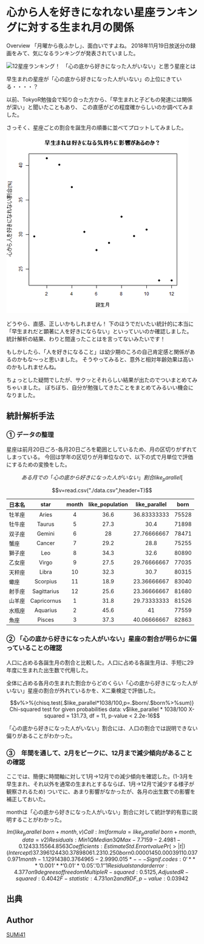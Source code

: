 心から人を好きになれない星座ランキングに対する生まれ月の関係
====

Overview
「月曜から夜ふかし」、面白いですよね。
2018年11月19日放送分の録画をみて、気になるランキングが発表されていました。

![12星座ランキング！　「心の底から好きになった人がいない」と思う星座とは](https://sirabee.com/wp/wp-content/uploads/2018/10/sirabee20181024seiza_kokoronosokokarasuki2-600x395.jpg "12星座ランキング！　「心の底から好きになった人がいない」と思う星座とは")

早生まれの星座が「心の底から好きになった人がいない」の上位にきている・・・・？

以前、TokyoR勉強会で知り合った方から、「早生まれと子どもの発達には関係が深い」と聞いたこともあり、
この直感がどの程度確からしいのか調べてみました。

さっそく、星座ごとの割合を誕生月の順番に並べてプロットしてみました。
![plot.png](./image/plot.png "plot.png")

どうやら、直感、正しいかもしれません！
下のほうでだいたい統計的に本当に「早生まれだと顕著に人を好きにならない」といっていいのか確認しました。
統計解析の結果、わりと間違ったことはを言ってないみたいです！

もしかしたら、「人を好きになること」は幼少期のころの自己肯定感と関係があるのかもな～っと思いました。
そうやってみると、意外と相対年齢効果は高いのかもしれませんね。

ちょっとした疑問でしたが、サクッとそれらしい結果が出たのでついまとめてみちゃいました。
ぼちぼち、自分が勉強してきたことをまとめてみるいい機会になりました。


## 統計解析手法
### ① データの整理
星座は前月20日ごろ-各月20日ごろを範囲としているため、月の区切りがずれてしまっている。
今回は学年の区切りが月単位なので、以下の式で月単位で評価にするための変換をした。
```math
ある月での「心の底から好きになった人がいない」割合 like_parallel[%] = その月の星座での割合[%] *20日/30日 + 前月の星座での割合[%] *10日/30日 
```

```math
v=read.csv("./data.csv",header=T)
```

|日本名 |star |month |like_population |like_parallel |born|
|---|:-:|:-:|:-:|:-:|:-:|
|牡羊座 |Aries |4 |36.6 |36.83333333 |75528|
|牡牛座 |Taurus |5 |27.3 |30.4 |71898|
|双子座 |Gemini |6 |28 |27.76666667 |78471|
|蟹座 |Cancer |7 |29.2 |28.8 |75255|
|獅子座 |Leo |8 |34.3 |32.6 |80890|
|乙女座 |Virgo |9 |27.5 |29.76666667 |77035|
|天秤座 |Libra |10 |32.3 |30.7 |80315|
|蠍座 |Scorpius |11 |18.9 |23.36666667 |83040|
|射手座 |Sagittarius |12 |25.6 |23.36666667 |81680|
|山羊座 |Capricornus |1 |31.8 |29.73333333 |81526|
|水瓶座 |Aquarius |2 |45.6 |41 |77559|
|魚座 |Pisces |3 |37.3 |40.06666667 |82863|


### ② 「心の底から好きになった人がいない」星座の割合が明らかに偏っていることの確認
人口に占める各誕生月の割合と比較した。人口に占める各誕生月は、手短に29年度に生まれた出生数で代用した。

全体に占める各月の生まれた割合からどのくらい「心の底から好きになった人がいない」星座の割合が外れているかを、Χ二乗検定で評価した。

```math
v%>%{chisq.test(.$like_parallel*1038/100,p=.$born/.$born%>%sum)}
        Chi-squared test for given probabilities

data:  v$like_parallel * 1038/100
X-squared = 131.73, df = 11, p-value < 2.2e-16
```

「心の底から好きになった人がいない」割合には、人口の割合では説明できない偏りがあることがわかった。


### ③　年間を通して、2月をピークに、12月まで減少傾向があることの確認
ここでは、簡便に時間軸に対して1月→12月での減少傾向を確認した。(1-3月を早生まれ、それ以外を通常の生まれとするならば、1月→12月で減少する様子が観察されるため)
ついでに、あまり影響がなかったが、各月の出生数での影響を補正しておいた。

monthは「心の底から好きになった人がいない」割合に対して統計学的有意に説明することがわかった。

```math
lm(like_parallel~born+month,v)%>%summary

Call:
lm(formula = like_parallel ~ born + month, data = v2)

Residuals:
    Min      1Q  Median      3Q     Max 
-7.7159 -2.4981 -0.1243  3.1556  4.8563 

Coefficients:
              Estimate Std. Error t value Pr(>|t|)  
(Intercept) 37.3961244 30.3789806   1.231    0.250  
born         0.0000145  0.0003911   0.037    0.971  
month       -1.1291438  0.3764965  -2.999    0.015 *
---
Signif. codes:  0 ‘***’ 0.001 ‘**’ 0.01 ‘*’ 0.05 ‘.’ 0.1 ‘ ’ 1

Residual standard error: 4.377 on 9 degrees of freedom
Multiple R-squared:  0.5125,    Adjusted R-squared:  0.4042 
F-statistic: 4.731 on 2 and 9 DF,  p-value: 0.03942
```


## 出典
[2015年度学生懸賞論文（学部学生の部）第一席受賞 生まれ月が小中学生の学習・運動習慣に与える影響]:(https://www.waseda.jp/fcom/soc/assets/uploads/2016/11/wcom447-448_03.pdf)
[12星座ランキング！　「心の底から好きになった人がいない」と思う星座とは]:(https://sirabee.com/2018/11/03/20161847984/)
[厚生労働省　人口動態統計月報（概数）　平成２９年１２月分（年計を含む）]:(https://www.mhlw.go.jp/toukei/saikin/hw/jinkou/geppo/m2017/dl/all2912.pdf)


## Author
[SUMi41](https://github.com/SUMi41)
